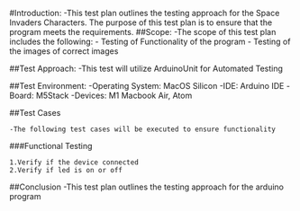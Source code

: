 #Introduction:
    -This test plan outlines the testing approach for the Space Invaders Characters.
    The purpose of this test plan is to ensure that the program meets 
    the requirements.
##Scope:
    -The scope of this test plan includes the following:
        - Testing of Functionality of the program
        - Testing of the images of correct images
    
##Test Approach:
    -This test will utilize ArduinoUnit for Automated Testing

##Test Environment:
    -Operating System: MacOS Silicon
    -IDE: Arduino IDE
    -Board: M5Stack
    -Devices: M1 Macbook Air, Atom

##Test Cases

    -The following test cases will be executed to ensure functionality

###Functional Testing
    
    1.Verify if the device connected
    2.Verify if led is on or off

##Conclusion
    -This test plan outlines the testing approach for the arduino program


